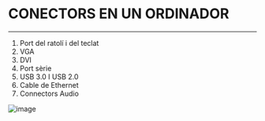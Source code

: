 # CONECTORS EN UN ORDINADOR
***

1. Port del ratolí i del teclat
2. VGA
3. DVI
4. Port sèrie
5. USB 3.0 I USB 2.0
6. Cable de Ethernet
7. Connectors Audio

![image](https://gm1.ggpht.com/wzirLYpZQ7P73vXdEGkSLdGozzci_LSShw0OlBPhjrt8GmCvUd4UOAI7Y-jglqDVbqY5d8rYYvrTEpwhYHxiWruzdegh1gVLtT_Lyl29RaLnAXTMdW6vAYEkF-p5N20nev2bGtIxdCWilDDkXfrDrHFUYy8porARsuw4-PFQp-kFu5y3uhQAeIz2AiElFdmzTYziw9rX076maZSCKibVP5SoR_y3TdRzwWIax5HQDYjZ4Y4c0dXZCLLsKOwMrfHJbYLjZHnC65Ce-orltePvwAGlitWpkdcMmp3iSqmkaGvOKRdYC95hj-nlO2-vUIxNIU9lIvPkKVR99SARnIHtKcb-KMcHa3uK19MthOezNFPJuNBFxeF685lXOYCRdnS-oU6xutWXJxH1B2O7ZTIsAlyqdPVFPlY3SGHhSx3vHqpy3K2_t8-J2DAh3bLSe_jadixETRzUOj2lBZhUl9p8J-KaOqNcFom_1tFnLBPBrcBOGTINmrjYWjueqqrcwmObar-yvvmthdMnck5a4MrYpROW3zuFedmdYckPZJuauyZg_oedHAmhYy3TucNK26RdXh6P6zXghZTQJ0_PKRLN-9MyzTwU_YXmf8C2uaU75bbQMCmdK1RGLJCUWuEm339U2ZEe2Tc1larfe6WwF6F-aOz20nalAFkAl4jDLIkFNpoqSHhva4WecpFWrBV3IeSX0bIQMa03w7neKw=w1440-h765-l75-ft)
